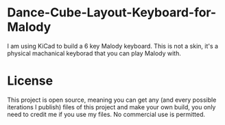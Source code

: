 # Dance-Cube-Layout-Keyboard-for-Malody
I am using KiCad to build a 6 key Malody keyboard. This is not a skin, it's a physical machanical keyborad that you can play Malody with.

# License

This project is open source, meaning you can get any (and every possible iterations I publish) files of this project and make your own build, you only need to credit me if you use my files. No commercial use is permitted.
